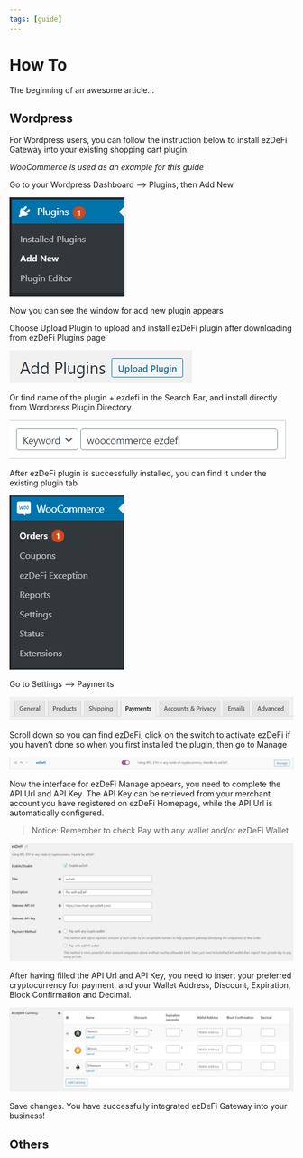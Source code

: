 ```yaml
---
tags: [guide]
---
```


# How To
The beginning of an awesome article...

## Wordpress
For Wordpress users, you can follow the instruction below to install ezDeFi Gateway into your existing shopping cart plugin:

*WooCommerce is used as an example for this guide*

Go to your Wordpress Dashboard –> Plugins, then Add New

![Add new plugin to Wordpress](img/add-new.png "Add new plugin")

Now you can see the window for add new plugin appears

Choose Upload Plugin to upload and install ezDeFi plugin after downloading from ezDeFi Plugins page

![Upload downloaded plugin to Wordpress](img/Upload.png "Upload plugin")

Or find name of the plugin + ezdefi in the Search Bar, and install directly from Wordpress Plugin Directory

![Search for ezDeFi plugin in marketplace](img/search.png "Search plugin")

After ezDeFi plugin is successfully installed, you can find it under the existing plugin tab

![WooCommerce display ezDeFi plugin](img/woocommerce.png "WooCommerce display")

Go to Settings –> Payments

![Go to WooCommerce Payment Settings](img/Payment.png "WooCommerce settings")

Scroll down so you can find ezDeFi, click on the switch to activate ezDeFi if you haven’t done so when you first installed the plugin, then go to Manage

![Click on Manage to change the settings of EzDeFi](img/Manage.png "ezDeFi Settings")

Now the interface for ezDeFi Manage appears, you need to complete the API Url and API Key. The API Key can be retrieved from your merchant account you have registered on ezDeFi Homepage, while the API Url is automatically configured.

> Notice:
> Remember to check Pay with any wallet and/or ezDeFi Wallet 

![Fill in the API for ezDeFi Settings](img/api.png "API Url and API Key")

After having filled the API Url and API Key, you need to insert your preferred cryptocurrency for payment, and your Wallet Address, Discount, Expiration, Block Confirmation and Decimal.

![Fill in the details of your merchant crypto wallet](img/Wallet.png "Wallet display")

Save changes. You have successfully integrated ezDeFi Gateway into your business!

## Others
